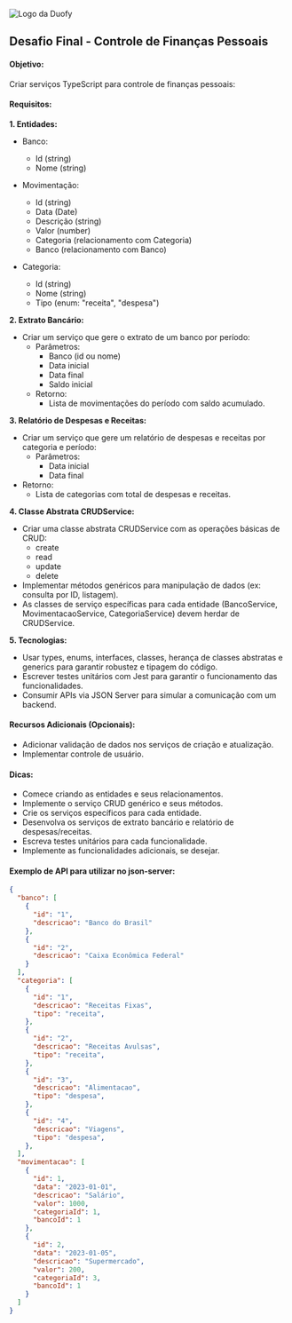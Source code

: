 ![Logo da Duofy](https://www.duofy.com.br/fonts/logoduo.png)


## **Desafio Final - Controle de Finanças Pessoais**

#### **Objetivo:**

Criar serviços TypeScript para controle de finanças pessoais:

#### **Requisitos:**

**1. Entidades:**

 - Banco:
   - Id (string)
   - Nome (string)

 - Movimentação:
   - Id (string)
   - Data (Date)
   - Descrição (string)
   - Valor (number)
   - Categoria (relacionamento com Categoria)
   - Banco (relacionamento com Banco)
 - Categoria:
   - Id (string)
   - Nome (string)
   - Tipo (enum: "receita", "despesa")

**2. Extrato Bancário:**

 - Criar um serviço que gere o extrato de um banco por período:
   - Parâmetros:
     - Banco (id ou nome)
     - Data inicial
     - Data final
     - Saldo inicial
   - Retorno:
     - Lista de movimentações do período com saldo acumulado.

**3. Relatório de Despesas e Receitas:**

 - Criar um serviço que gere um relatório de despesas e receitas por categoria e período:
   - Parâmetros:
     - Data inicial
     - Data final
  - Retorno:
     - Lista de categorias com total de despesas e receitas.
 
 **4. Classe Abstrata CRUDService:**

 - Criar uma classe abstrata CRUDService com as operações básicas de CRUD:
   - create
   - read
   - update
   - delete
 - Implementar métodos genéricos para manipulação de dados (ex: consulta por ID, listagem).
 - As classes de serviço específicas para cada entidade (BancoService, MovimentacaoService, CategoriaService) devem herdar de CRUDService.

**5. Tecnologias:**

 - Usar types, enums, interfaces, classes, herança de classes abstratas e generics para garantir robustez e tipagem do código.
 - Escrever testes unitários com Jest para garantir o funcionamento das funcionalidades.
 - Consumir APIs via JSON Server para simular a comunicação com um backend.
 

#### Recursos Adicionais (Opcionais):

 - Adicionar validação de dados nos serviços de criação e atualização.
 - Implementar controle de usuário.

#### Dicas:

 - Comece criando as entidades e seus relacionamentos.
 - Implemente o serviço CRUD genérico e seus métodos.
 - Crie os serviços específicos para cada entidade.
 - Desenvolva os serviços de extrato bancário e relatório de despesas/receitas.
 - Escreva testes unitários para cada funcionalidade.
 - Implemente as funcionalidades adicionais, se desejar.

#### Exemplo de API para utilizar no json-server:

```json
{
  "banco": [
    {
      "id": "1",
      "descricao": "Banco do Brasil"
    },
    {
      "id": "2",
      "descricao": "Caixa Econômica Federal"
    }
  ],
  "categoria": [
    {
      "id": "1",
      "descricao": "Receitas Fixas",
      "tipo": "receita",
    },
    {
      "id": "2",
      "descricao": "Receitas Avulsas",
      "tipo": "receita",
    },
    {
      "id": "3",
      "descricao": "Alimentacao",
      "tipo": "despesa",
    },
    {
      "id": "4",
      "descricao": "Viagens",
      "tipo": "despesa",
    },
  ],
  "movimentacao": [
    {
      "id": 1,
      "data": "2023-01-01",
      "descricao": "Salário",
      "valor": 1000,
      "categoriaId": 1,
      "bancoId": 1
    },
    {
      "id": 2,
      "data": "2023-01-05",
      "descricao": "Supermercado",
      "valor": 200,
      "categoriaId": 3,
      "bancoId": 1
    }
  ]
}
```
